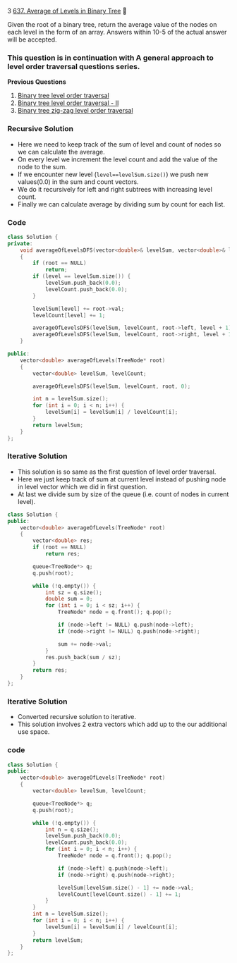3 [637. Average of Levels in Binary Tree](https://leetcode.com/problems/average-of-levels-in-binary-tree/) 🌟

Given the root of a binary tree, return the average value of the nodes on each level in the form of an array. Answers within 10-5 of the actual answer will be accepted.

### This question is in continuation with **A general approach to level order traversal questions** series.

**Previous Questions**

1. [Binary tree level order traversal](./102_btLevelOrderTraversal.md)
2. [Binary tree level order traversal - II](./107_btLevelOrderTraversalII.md)
3. [Binary tree zig-zag level order traversal](./103_btZigzagLevelOrderTraversal.md)

### Recursive Solution

-   Here we need to keep track of the sum of level and count of nodes so we can calculate the average.
-   On every level we increment the level count and add the value of the node to the sum.
-   If we encounter new level (`level==levelSum.size()`) we push new values(0.0) in the sum and count vectors.
-   We do it recursively for left and right subtrees with increasing level count.
-   Finally we can calculate average by dividing sum by count for each list.

### Code

```cpp
class Solution {
private:
    void averageOfLevelsDFS(vector<double>& levelSum, vector<double>& levelCount, TreeNode* root, int level)
    {
        if (root == NULL)
            return;
        if (level == levelSum.size()) {
            levelSum.push_back(0.0);
            levelCount.push_back(0.0);
        }

        levelSum[level] += root->val;
        levelCount[level] += 1;

        averageOfLevelsDFS(levelSum, levelCount, root->left, level + 1);
        averageOfLevelsDFS(levelSum, levelCount, root->right, level + 1);
    }

public:
    vector<double> averageOfLevels(TreeNode* root)
    {
        vector<double> levelSum, levelCount;

        averageOfLevelsDFS(levelSum, levelCount, root, 0);

        int n = levelSum.size();
        for (int i = 0; i < n; i++) {
            levelSum[i] = levelSum[i] / levelCount[i];
        }
        return levelSum;
    }
};
```

### Iterative Solution

-   This solution is so same as the first question of level order traversal.
-   Here we just keep track of sum at current level instead of pushing node in level vector which we did in first question.
-   At last we divide sum by size of the queue (i.e. count of nodes in current level).

```cpp
class Solution {
public:
    vector<double> averageOfLevels(TreeNode* root)
    {
        vector<double> res;
        if (root == NULL)
            return res;

        queue<TreeNode*> q;
        q.push(root);

        while (!q.empty()) {
            int sz = q.size();
            double sum = 0;
            for (int i = 0; i < sz; i++) {
                TreeNode* node = q.front(); q.pop();

                if (node->left != NULL) q.push(node->left);
                if (node->right != NULL) q.push(node->right);

                sum += node->val;
            }
            res.push_back(sum / sz);
        }
        return res;
    }
};
```

### Iterative Solution

-   Converted recursive solution to iterative.
-   This solution involves 2 extra vectors which add up to the our additional use space.

### code

```cpp
class Solution {
public:
    vector<double> averageOfLevels(TreeNode* root)
    {
        vector<double> levelSum, levelCount;

        queue<TreeNode*> q;
        q.push(root);

        while (!q.empty()) {
            int n = q.size();
            levelSum.push_back(0.0);
            levelCount.push_back(0.0);
            for (int i = 0; i < n; i++) {
                TreeNode* node = q.front(); q.pop();

                if (node->left) q.push(node->left);
                if (node->right) q.push(node->right);

                levelSum[levelSum.size() - 1] += node->val;
                levelCount[levelCount.size() - 1] += 1;
            }
        }
        int n = levelSum.size();
        for (int i = 0; i < n; i++) {
            levelSum[i] = levelSum[i] / levelCount[i];
        }
        return levelSum;
    }
};
```
